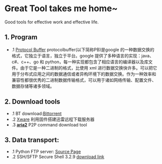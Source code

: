 Great Tool takes me home~
====
Good tools for effective work and effective life.

## 1. Program
* .1 [Protocol Buffer](https://github.com/google/protobuf)
protocolbuffer(以下简称PB)是google 的一种数据交换的格式，它独立于语言，独立于平台。google 提供了多种语言的实现：java、c#、c++、go 和 python，每一种实现都包含了相应语言的编译器以及库文件。由于它是一种二进制的格式，比使用 xml 进行数据交换快许多。可以把它用于分布式应用之间的数据通信或者异构环境下的数据交换。作为一种效率和兼容性都很优秀的二进制数据传输格式，可以用于诸如网络传输、配置文件、数据存储等诸多领域。

## 2. Download tools
* .1 BT download:[Bittorrent](http://www.bittorrent.com/)
* .2 [Xware](http://g.xunlei.com/forum-51-1.html) 利用固件搭建迅雷远程下载服务器
* .3 [**aria2**](http://aria2.github.io/) P2P command download tool

## 3. Data transport:
* .1 Python FTP server: [Source Page](https://github.com/build2last/ProTools/tree/master/PythonFtpServer)
* .2 SSH/SFTP Secure Shell 3.2.9 [download link](https://shareware.unc.edu/pub/win/SSHSecureShellClient-3.2.9.exe)
